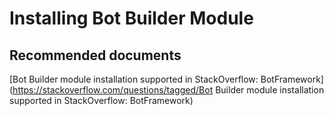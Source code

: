 <properties
	pageTitle="Installing Bot Builder Module"
	description="Installing Bot Builder Module"
	service="microsoft.bot"
	resource="botapp"
	authors="aarzh-AaronZhang"
	displayOrder=""
	selfHelpType="generic"
	supportTopicIds="32560515"
	resourceTags=""
	productPesIds="16152"
	cloudEnvironments="public"
/>

# Installing Bot Builder Module

## **Recommended documents**
[Bot Builder module installation supported in StackOverflow: BotFramework](https://stackoverflow.com/questions/tagged/Bot Builder module installation supported in StackOverflow: BotFramework)
